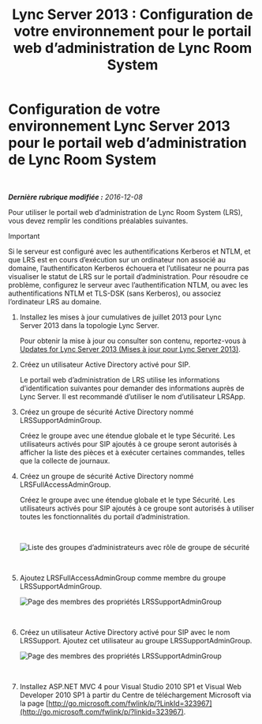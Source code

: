 ﻿---
title: 'Lync Server 2013 : Configuration de votre environnement pour le portail web d’administration de Lync Room System'
TOCTitle: Configuration de votre environnement pour le portail web d’administration de Lync Room System
ms:assetid: 1bf3cc55-cfa8-46ee-a8bc-6dab3bff76b2
ms:mtpsurl: https://technet.microsoft.com/fr-fr/library/Dn436325(v=OCS.15)
ms:contentKeyID: 59602868
ms.date: 12/10/2016
mtps_version: v=OCS.15
ms.translationtype: HT
---

# Configuration de votre environnement Lync Server 2013 pour le portail web d’administration de Lync Room System

 

_**Dernière rubrique modifiée :** 2016-12-08_

Pour utiliser le portail web d’administration de Lync Room System (LRS), vous devez remplir les conditions préalables suivantes.

> [!IMPORTANT]  
> Si le serveur est configuré avec les authentifications Kerberos et NTLM, et que LRS est en cours d’exécution sur un ordinateur non associé au domaine, l’authentificaton Kerberos échouera et l’utilisateur ne pourra pas visualiser le statut de LRS sur le portail d’administration. Pour résoudre ce problème, configurez le serveur avec l’authentification NTLM, ou avec les authentifications NTLM et TLS-DSK (sans Kerberos), ou associez l’ordinateur LRS au domaine.

1.  Installez les mises à jour cumulatives de juillet 2013 pour Lync Server 2013 dans la topologie Lync Server.
    
    Pour obtenir la mise à jour ou consulter son contenu, reportez-vous à [Updates for Lync Server 2013 (Mises à jour pour Lync Server 2013)](http://go.microsoft.com/fwlink/p/?linkid=323959).

2.  Créez un utilisateur Active Directory activé pour SIP.
    
    Le portail web d’administration de LRS utilise les informations d’identification suivantes pour demander des informations auprès de Lync Server. Il est recommandé d’utiliser le nom d’utilisateur LRSApp.

3.  Créez un groupe de sécurité Active Directory nommé LRSSupportAdminGroup.
    
    Créez le groupe avec une étendue globale et le type Sécurité. Les utilisateurs activés pour SIP ajoutés à ce groupe seront autorisés à afficher la liste des pièces et à exécuter certaines commandes, telles que la collecte de journaux.

4.  Créez un groupe de sécurité Active Directory nommé LRSFullAccessAdminGroup.
    
    Créez le groupe avec une étendue globale et le type Sécurité. Les utilisateurs activés pour SIP ajoutés à ce groupe sont autorisés à utiliser toutes les fonctionnalités du portail d’administration.
    
     
    
    ![Liste des groupes d’administrateurs avec rôle de groupe de sécurité](images/Dn436325.5d432819-a2e2-452c-bc2a-5d4ee79d8c33(OCS.15).png "Liste des groupes d’administrateurs avec rôle de groupe de sécurité")  
    
     

5.  Ajoutez LRSFullAccessAdminGroup comme membre du groupe LRSSupportAdminGroup.
    
    ![Page des membres des propriétés LRSSupportAdminGroup](images/Dn436325.91a4a28a-cacf-4ef6-aac1-915ec41c9648(OCS.15).png "Page des membres des propriétés LRSSupportAdminGroup")  
    
     

6.  Créez un utilisateur Active Directory activé pour SIP avec le nom LRSSupport. Ajoutez cet utilisateur au groupe LRSSupportAdminGroup.
    
    ![Page des membres des propriétés LRSSupportAdminGroup](images/Dn436325.7638055d-22ac-4909-914d-1966f5623909(OCS.15).png "Page des membres des propriétés LRSSupportAdminGroup")  
    
     

7.  Installez ASP.NET MVC 4 pour Visual Studio 2010 SP1 et Visual Web Developer 2010 SP1 à partir du Centre de téléchargement Microsoft via la page [http://go.microsoft.com/fwlink/p/?LinkId=323967](http://go.microsoft.com/fwlink/p/?linkid=323967).

